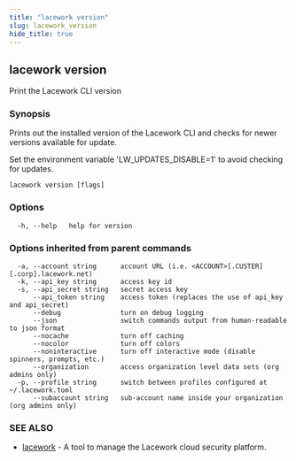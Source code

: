 ```yaml
---
title: "lacework version"
slug: lacework_version
hide_title: true
---
```


## lacework version

Print the Lacework CLI version

### Synopsis


Prints out the installed version of the Lacework CLI and checks for newer
versions available for update.

Set the environment variable 'LW_UPDATES_DISABLE=1' to avoid checking for updates.

```
lacework version [flags]
```

### Options

```
  -h, --help   help for version
```

### Options inherited from parent commands

```
  -a, --account string      account URL (i.e. <ACCOUNT>[.CUSTER][.corp].lacework.net)
  -k, --api_key string      access key id
  -s, --api_secret string   secret access key
      --api_token string    access token (replaces the use of api_key and api_secret)
      --debug               turn on debug logging
      --json                switch commands output from human-readable to json format
      --nocache             turn off caching
      --nocolor             turn off colors
      --noninteractive      turn off interactive mode (disable spinners, prompts, etc.)
      --organization        access organization level data sets (org admins only)
  -p, --profile string      switch between profiles configured at ~/.lacework.toml
      --subaccount string   sub-account name inside your organization (org admins only)
```

### SEE ALSO

* [lacework](lacework.md)	 - A tool to manage the Lacework cloud security platform.

